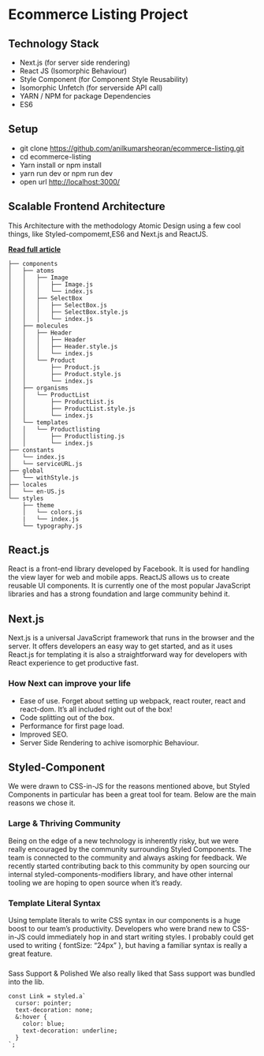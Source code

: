 # Ecommerce Listing Project

## Technology Stack

- Next.js (for server side rendering)
- React JS (Isomorphic Behaviour)
- Style Component (for Component Style Reusability)
- Isomorphic Unfetch (for serverside API call)
- YARN / NPM for package Dependencies
- ES6

## Setup

- git clone https://github.com/anilkumarsheoran/ecommerce-listing.git
- cd ecommerce-listing
- Yarn install or npm install
- yarn run dev or npm run dev
- open url [http://localhost:3000/](http://localhost:3000/)

## Scalable Frontend Architecture

This Architecture with the methodology Atomic Design using a few cool things, like Styled-compomemt,ES6 and Next.js and ReactJS.

[**Read full article**](https://medium.com/@danilowoznica/atomic-design-with-react-e7aea8152957)

```
├── components
│   ├── atoms
│   │   ├── Image
│   │   │   ├── Image.js
│   │   │   └── index.js
│   │   ├── SelectBox
│   │   │   ├── SelectBox.js
│   │   │   ├── SelectBox.style.js
│   │   │   └── index.js
│   ├── molecules
│   │   ├── Header
│   │   │   ├── Header
│   │   │   ├── Header.style.js
│   │   │   └── index.js
│   │   └── Product
│   │       ├── Product.js
│   │       ├── Product.style.js
│   │       └── index.js
│   ├── organisms
│   │   └── ProductList
│   │       ├── ProductList.js
│   │       ├── ProductList.style.js
│   │       └── index.js
│   └── templates
│   │   └── Productlisting
│   │       ├── Productlisting.js
│   │       └── index.js
├── constants
│   └── index.js
│   └── serviceURL.js
├── global
│   └── withStyle.js
├── locales
│   └── en-US.js
└── styles
    ├── theme
    │   └── colors.js
    |   └── index.js
    └── typography.js
```

## React.js

React is a front-end library developed by Facebook. It is used for handling the view layer for web and mobile apps. ReactJS allows us to create reusable UI components. It is currently one of the most popular JavaScript libraries and has a strong foundation and large community behind it.

## Next.js

Next.js is a universal JavaScript framework that runs in the browser and the server. It offers developers an easy way to get started, and as it uses React.js for templating it is also a straightforward way for developers with React experience to get productive fast.

### How Next can improve your life

- Ease of use. Forget about setting up webpack, react router, react and react-dom. It’s all included right out of the box!
- Code splitting out of the box.
- Performance for first page load.
- Improved SEO.
- Server Side Rendering to achive isomorphic Behaviour.

## Styled-Component

We were drawn to CSS-in-JS for the reasons mentioned above, but Styled Components in particular has been a great tool for team. Below are the main reasons we chose it.

### Large & Thriving Community

Being on the edge of a new technology is inherently risky, but we were really encouraged by the community surrounding Styled Components. The team is connected to the community and always asking for feedback. We recently started contributing back to this community by open sourcing our internal styled-components-modifiers library, and have other internal tooling we are hoping to open source when it’s ready.

### Template Literal Syntax

Using template literals to write CSS syntax in our components is a huge boost to our team’s productivity. Developers who were brand new to CSS-in-JS could immediately hop in and start writing styles. I probably could get used to writing { fontSize: “24px” }, but having a familiar syntax is really a great feature.

###

Sass Support & Polished
We also really liked that Sass support was bundled into the lib.

```
const Link = styled.a`
  cursor: pointer;
  text-decoration: none;
  &:hover {
    color: blue;
    text-decoration: underline;
  }
`;
```

